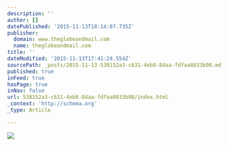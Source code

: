 ```yaml
---
description: ''
author: []
datePublished: '2015-11-13T18:14:07.735Z'
publisher:
  domain: www.theglobeandmail.com
  name: theglobeandmail.com
title: ''
dateModified: '2015-11-13T17:41:24.554Z'
sourcePath: _posts/2015-11-13-538152a3-c631-4eb8-84aa-fdfaa8033b98.md
published: true
inFeed: true
hasPage: true
inNav: false
url: 538152a3-c631-4eb8-84aa-fdfaa8033b98/index.html
_context: 'http://schema.org'
_type: Article

---
```

![](http://www.theglobeandmail.com/incoming/article27239663.ece/binary/web_1113_gi_cestnick_inheritance.png)